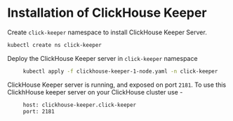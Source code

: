 # Installation of ClickHouse Keeper

Create `click-keeper` namespace to install ClickHouse Keeper Server.
```bash
kubectl create ns click-keeper
```
Deploy the ClickHouse Keeper server in `click-keeper` namespace

 ```bash
      kubectl apply -f clickhouse-keeper-1-node.yaml -n click-keeper
 ```

ClickHouse Keeper server is running, and exposed on port `2181`.
To use this ClickhHouse keeper server on your ClickHouse cluster use -
 ```bash
      host: clickhouse-keeper.click-keeper
      port: 2181
 ```


